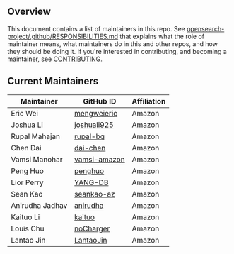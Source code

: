 ## Overview

This document contains a list of maintainers in this repo. See [opensearch-project/.github/RESPONSIBILITIES.md](https://github.com/opensearch-project/.github/blob/main/RESPONSIBILITIES.md#maintainer-responsibilities) that explains what the role of maintainer means, what maintainers do in this and other repos, and how they should be doing it. If you're interested in contributing, and becoming a maintainer, see [CONTRIBUTING](CONTRIBUTING.md).

## Current Maintainers

| Maintainer      | GitHub ID                                       | Affiliation |
|-----------------|-------------------------------------------------| ----------- |
| Eric Wei        | [mengweieric](https://github.com/mengweieric)   | Amazon      |
| Joshua Li       | [joshuali925](https://github.com/joshuali925)   | Amazon      |
| Rupal Mahajan   | [rupal-bq](https://github.com/rupal-bq)         | Amazon      |
| Chen Dai        | [dai-chen](https://github.com/dai-chen)         | Amazon      |
| Vamsi Manohar   | [vamsi-amazon](https://github.com/vamsi-amazon) | Amazon      |
| Peng Huo        | [penghuo](https://github.com/penghuo)           | Amazon      |
| Lior Perry      | [YANG-DB](https://github.com/YANG-DB)            | Amazon      |
| Sean Kao        | [seankao-az](https://github.com/seankao-az)     | Amazon      |
| Anirudha Jadhav | [anirudha](https://github.com/anirudha)         | Amazon      |
| Kaituo Li       | [kaituo](https://github.com/kaituo)             | Amazon      |
| Louis Chu       | [noCharger](https://github.com/noCharger)       | Amazon      |
| Lantao Jin      | [LantaoJin](https://github.com/LantaoJin)       | Amazon      |
